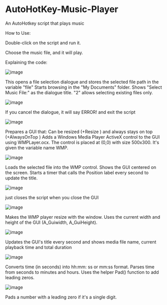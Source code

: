 # AutoHotKey-Music-Player
An AutoHotkey script that plays music 

How to Use:

Double-click on the script and run it.

Choose the music file, and it will play.

Explaining the code:

![image](https://github.com/user-attachments/assets/8a8484f3-ee53-417f-8158-3e8707ec1a88)

This opens a file selection dialogue and stores the selected file path in the variable "file"
Starts browsing in the "My Documents" folder.
Shows "Select Music File:" as the dialogue title.
"2" allows selecting existing files only.

![image](https://github.com/user-attachments/assets/d94e929e-280b-46dd-8bf7-4ef92a47e5ff)

If you cancel the dialogue, it will say ERROR! and exit the script

![image](https://github.com/user-attachments/assets/fa86cd08-defa-4520-a064-f1be45fcde91)

Prepares a GUI that: Can be resized (+Resize ) and always stays on top (+AlwaysOnTop )
Adds a Windows Media Player ActiveX control to the GUI using WMPLayer.ocx.
The control is placed at (0,0) with size 500x300.
It's given the variable name WMP.

![image](https://github.com/user-attachments/assets/5f5b05b1-ca6f-4ec2-97f8-f01cacbf9c21)

Loads the selected file into the WMP control.
Shows the GUI centered on the screen.
Starts a timer that calls the Position label every second to update the title.

![image](https://github.com/user-attachments/assets/4f730e13-26f9-478e-9bfc-4b6f868431e1)

just closes the script when you close the GUI

![image](https://github.com/user-attachments/assets/40af2c4e-b972-401b-a819-e6c7cf2706b7)

Makes the WMP player resize with the window.
Uses the current width and height of the GUI (A_Guiwidth, A_GuiHeight).

![image](https://github.com/user-attachments/assets/fa44f6a2-a232-4b6c-85ca-f2cf6b6f27dd)

Updates the GUl's title every second and shows media file name, current playback time and total duration

![image](https://github.com/user-attachments/assets/69a07122-3c77-475d-a137-21a50012abac)

Converts time (in seconds) into hh:mm: ss or mm:ss format.
Parses time from seconds to minutes and hours.
Uses the helper Pad() function to add leading zeros.

![image](https://github.com/user-attachments/assets/f50e9898-657c-4a58-8e61-776650609b56)

Pads a number with a leading zero if it's a single digit.
